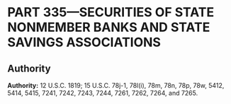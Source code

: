 # PART 335—SECURITIES OF STATE NONMEMBER BANKS AND STATE SAVINGS ASSOCIATIONS


## Authority

**Authority:** 12 U.S.C. 1819; 15 U.S.C. 78j-1, 78l(i), 78m, 78n, 78p, 78w, 5412, 5414, 5415, 7241, 7242, 7243, 7244, 7261, 7262, 7264, and 7265.


